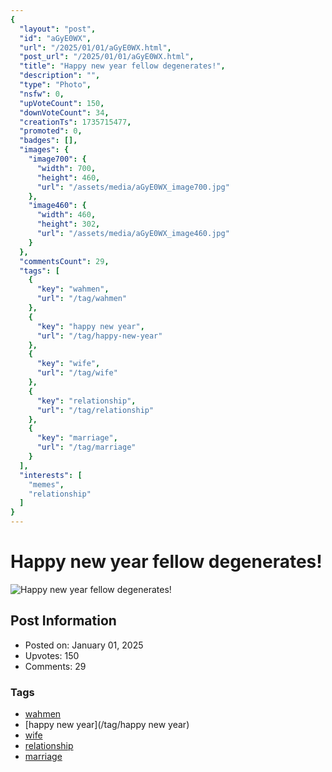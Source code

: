 ```yaml
---
{
  "layout": "post",
  "id": "aGyE0WX",
  "url": "/2025/01/01/aGyE0WX.html",
  "post_url": "/2025/01/01/aGyE0WX.html",
  "title": "Happy new year fellow degenerates!",
  "description": "",
  "type": "Photo",
  "nsfw": 0,
  "upVoteCount": 150,
  "downVoteCount": 34,
  "creationTs": 1735715477,
  "promoted": 0,
  "badges": [],
  "images": {
    "image700": {
      "width": 700,
      "height": 460,
      "url": "/assets/media/aGyE0WX_image700.jpg"
    },
    "image460": {
      "width": 460,
      "height": 302,
      "url": "/assets/media/aGyE0WX_image460.jpg"
    }
  },
  "commentsCount": 29,
  "tags": [
    {
      "key": "wahmen",
      "url": "/tag/wahmen"
    },
    {
      "key": "happy new year",
      "url": "/tag/happy-new-year"
    },
    {
      "key": "wife",
      "url": "/tag/wife"
    },
    {
      "key": "relationship",
      "url": "/tag/relationship"
    },
    {
      "key": "marriage",
      "url": "/tag/marriage"
    }
  ],
  "interests": [
    "memes",
    "relationship"
  ]
}
---
```


# Happy new year fellow degenerates!

![Happy new year fellow degenerates!](/assets/media/aGyE0WX_image700.jpg)

## Post Information

- Posted on: January 01, 2025
- Upvotes: 150
- Comments: 29

### Tags

- [wahmen](/tag/wahmen)
- [happy new year](/tag/happy new year)
- [wife](/tag/wife)
- [relationship](/tag/relationship)
- [marriage](/tag/marriage)
